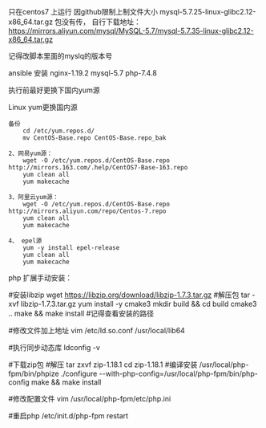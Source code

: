 只在centos7 上运行
 因github限制上制文件大小 mysql-5.7.25-linux-glibc2.12-x86_64.tar.gz 包没有传，
 自行下载地址：
https://mirrors.aliyun.com/mysql/MySQL-5.7/mysql-5.7.35-linux-glibc2.12-x86_64.tar.gz

记得改脚本里面的myslq的版本号

ansible 安装
	nginx-1.19.2
	mysql-5.7
	php-7.4.8

执行前最好更换下国内yum源

Linux yum更换国内源

	备份
		cd /etc/yum.repos.d/
		mv CentOS-Base.repo CentOS-Base.repo_bak
	
	2、网易yum源：
		wget -O /etc/yum.repos.d/CentOS-Base.repo http://mirrors.163.com/.help/CentOS7-Base-163.repo
		yum clean all
		yum makecache

	3、阿里云yum源：
		wget -O /etc/yum.repos.d/CentOS-Base.repo http://mirrors.aliyun.com/repo/Centos-7.repo
		yum clean all
		yum makecache

	4、 epel源
		yum -y install epel-release
		yum clean all
		yum makecache
		
php 扩展手动安装：
 
#安装libzip
	wget https://libzip.org/download/libzip-1.7.3.tar.gz
#解压包
	tar -xvf libzip-1.7.3.tar.gz
	yum install -y cmake3
	mkdir build && cd build
	cmake3 ..
	make && make install
#记得查看安装的路径

#修改文件加上地址
	vim /etc/ld.so.conf
	/usr/local/lib64

#执行同步动态库
	ldconfig -v

#下载zip包
#解压
	tar zxvf zip-1.18.1
	cd zip-1.18.1
#编译安装
	/usr/local/php-fpm/bin/phpize
	./configure --with-php-config=/usr/local/php-fpm/bin/php-config
	make && make install

#修改配置文件
	vim /usr/local/php-fpm/etc/php.ini

#重启php
	/etc/init.d/php-fpm restart
